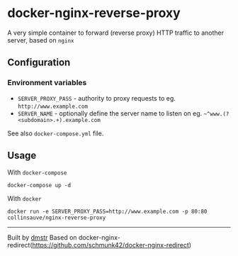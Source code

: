 # docker-nginx-reverse-proxy

A very simple container to forward (reverse proxy) HTTP traffic to another server, based on `nginx`

## Configuration

### Environment variables

- `SERVER_PROXY_PASS` - authority to proxy requests to eg. `http://www.example.com`
- `SERVER_NAME` - optionally define the server name to listen on eg. `~^www.(?<subdomain>.+).example.com`

See also `docker-compose.yml` file.

## Usage

With `docker-compose`

    docker-compose up -d
    
With `docker`    

    docker run -e SERVER_PROXY_PASS=http://www.example.com -p 80:80 collinsauve/nginx-reverse-proxy

---

Built by [dmstr](http://diemeisterei.de)
Based on docker-nginx-redirect(https://github.com/schmunk42/docker-nginx-redirect)
